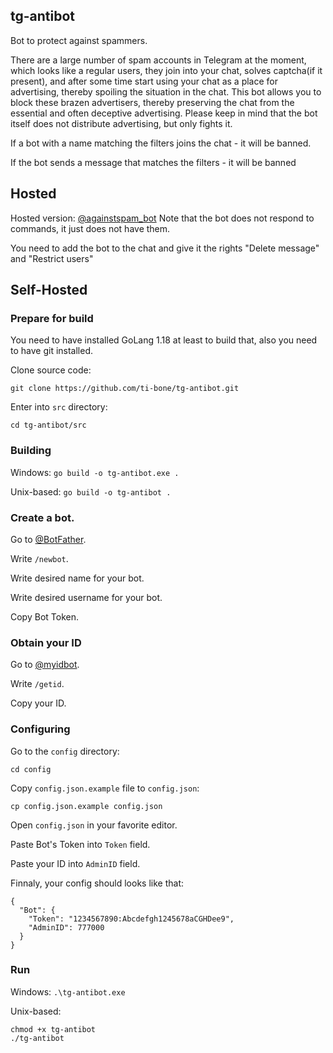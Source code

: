 ## tg-antibot
Bot to protect against spammers.

There are a large number of spam accounts in Telegram at the moment, which looks like a regular users, they join into your chat, solves captcha(if it present), and after some time start using your chat as a place for advertising, thereby spoiling the situation in the chat. This bot allows you to block these brazen advertisers, thereby preserving the chat from the essential and often deceptive advertising. Please keep in mind that the bot itself does not distribute advertising, but only fights it.

If a bot with a name matching the filters joins the chat - it will be banned.

If the bot sends a message that matches the filters - it will be banned

## Hosted
Hosted version: [@againstspam_bot](http://t.me/againstspam_bot)
Note that the bot does not respond to commands, it just does not have them.

You need to add the bot to the chat and give it the rights "Delete message" and "Restrict users"

## Self-Hosted
### Prepare for build

You need to have installed GoLang 1.18 at least to build that, also you need to have git installed.

Clone source code:

`git clone https://github.com/ti-bone/tg-antibot.git`

Enter into `src` directory:

`cd tg-antibot/src`

### Building
Windows: 
`go build -o tg-antibot.exe .`

Unix-based:
`go build -o tg-antibot .`

### Create a bot.
Go to [@BotFather](https://t.me/BotFather).

Write `/newbot`.

Write desired name for your bot.

Write desired username for your bot.

Copy Bot Token.

### Obtain your ID
Go to [@myidbot](https://t.me/myidbot).

Write `/getid`.

Copy your ID.

### Configuring

Go to the `config` directory:

`cd config`

Copy `config.json.example` file to `config.json`:

`cp config.json.example config.json`

Open `config.json` in your favorite editor.

Paste Bot's Token into `Token` field.

Paste your ID into `AdminID` field.

Finnaly, your config should looks like that:
```
{
  "Bot": {
    "Token": "1234567890:Abcdefgh1245678aCGHDee9",
    "AdminID": 777000
  }
}
```

### Run
Windows:
`.\tg-antibot.exe`

Unix-based:
```
chmod +x tg-antibot
./tg-antibot
```

